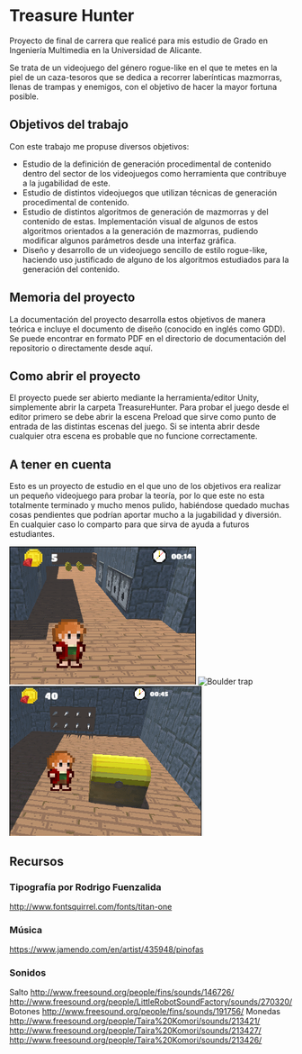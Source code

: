 # Treasure Hunter
Proyecto de final de carrera que realicé para mis estudio de Grado en Ingeniería Multimedia en la Universidad de Alicante.

Se trata de un videojuego del género rogue-like en el que te metes en la piel de un caza-tesoros que se dedica a recorrer laberínticas mazmorras, llenas de trampas y enemigos, con el objetivo de hacer la mayor fortuna posible.

## Objetivos del trabajo
Con este trabajo me propuse diversos objetivos:

- Estudio de la definición de generación procedimental de contenido dentro del sector de los videojuegos como herramienta que contribuye a la jugabilidad de este.
- Estudio de distintos videojuegos que utilizan técnicas de generación procedimental de contenido.
- Estudio de distintos algoritmos de generación de mazmorras y del contenido de estas. Implementación visual de algunos de estos algoritmos orientados a la generación de mazmorras, pudiendo modificar algunos parámetros desde una interfaz gráfica.
- Diseño y desarrollo de un videojuego sencillo de estilo rogue-like, haciendo uso justificado de alguno de los algoritmos estudiados para la generación del contenido.

## Memoria del proyecto
La documentación del proyecto desarrolla estos objetivos de manera teórica e incluye el documento de diseño (conocido en inglés como GDD). Se puede encontrar en formato PDF en el directorio de documentación del repositorio o directamente desde aquí.

## Como abrir el proyecto
El proyecto puede ser abierto mediante la herramienta/editor Unity, simplemente abrir la carpeta TreasureHunter. Para probar el juego desde el editor primero se debe abrir la escena Preload que sirve como punto de entrada de las distintas escenas del juego. Si se intenta abrir desde cualquier otra escena es probable que no funcione correctamente.

## A tener en cuenta
Esto es un proyecto de estudio en el que uno de los objetivos era realizar un pequeño videojuego para probar la teoría, por lo que este no esta totalmente terminado y mucho menos pulido, habiéndose quedado muchas cosas pendientes que podrían aportar mucho a la jugabilidad y diversión. En cualquier caso lo comparto para que sirva de ayuda a futuros estudiantes.

![Arrow trap](https://raw.githubusercontent.com/rubenmv/IngenieriaMultimediaTFG/main/img/arrows.gif)
![Boulder trap](https://raw.githubusercontent.com/rubenmv/IngenieriaMultimediaTFG/main/img/boulder-2.gif)
![Treasure Chest](https://raw.githubusercontent.com/rubenmv/IngenieriaMultimediaTFG/main/img/chest.gif)

## Recursos
### Tipografía por Rodrigo Fuenzalida
http://www.fontsquirrel.com/fonts/titan-one

### Música
https://www.jamendo.com/en/artist/435948/pinofas

### Sonidos
Salto
http://www.freesound.org/people/fins/sounds/146726/
http://www.freesound.org/people/LittleRobotSoundFactory/sounds/270320/
Botones
http://www.freesound.org/people/fins/sounds/191756/
Monedas
http://www.freesound.org/people/Taira%20Komori/sounds/213421/
http://www.freesound.org/people/Taira%20Komori/sounds/213427/
http://www.freesound.org/people/Taira%20Komori/sounds/213426/

